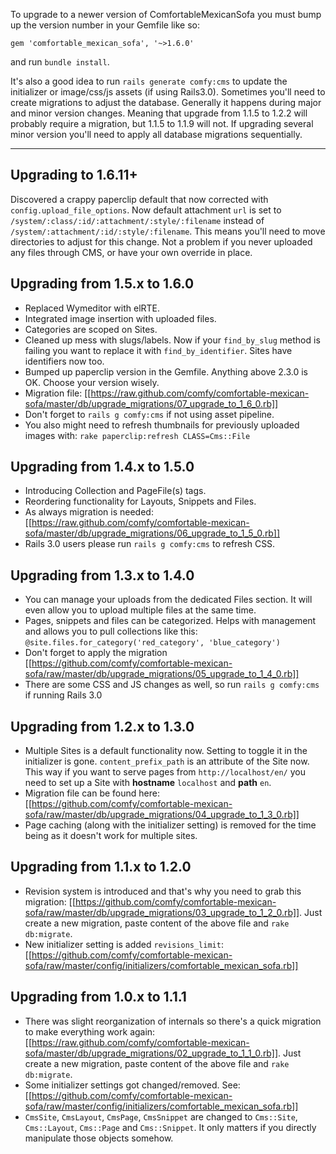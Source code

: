 To upgrade to a newer version of ComfortableMexicanSofa you must bump up the version number in your Gemfile like so:

    gem 'comfortable_mexican_sofa', '~>1.6.0'

and run `bundle install`. 

It's also a good idea to run `rails generate comfy:cms` to update the initializer or image/css/js assets (if using Rails3.0). Sometimes you'll need to create migrations to adjust the database. Generally it happens during major and minor version changes. Meaning that upgrade from 1.1.5 to 1.2.2 will probably require a migration, but 1.1.5 to 1.1.9 will not. If upgrading several minor version you'll need to apply all database migrations sequentially.

---

## Upgrading to 1.6.11+
Discovered a crappy paperclip default that now corrected with `config.upload_file_options`. Now default attachment `url` is set to `/system/:class/:id/:attachment/:style/:filename` instead of `/system/:attachment/:id/:style/:filename`. This means you'll need to move directories to adjust for this change. Not a problem if you never uploaded any files through CMS, or have your own override in place.

## Upgrading from 1.5.x to 1.6.0
* Replaced Wymeditor with elRTE.
* Integrated image insertion with uploaded files.
* Categories are scoped on Sites.
* Cleaned up mess with slugs/labels. Now if your `find_by_slug` method is failing you want to replace it with `find_by_identifier`. Sites have identifiers now too.
* Bumped up paperclip version in the Gemfile. Anything above 2.3.0 is OK. Choose your version wisely.
* Migration file: [[https://raw.github.com/comfy/comfortable-mexican-sofa/master/db/upgrade_migrations/07_upgrade_to_1_6_0.rb]]
* Don't forget to `rails g comfy:cms` if not using asset pipeline.
* You also might need to refresh thumbnails for previously uploaded images with: `rake paperclip:refresh CLASS=Cms::File`

## Upgrading from 1.4.x to 1.5.0
* Introducing Collection and PageFile(s) tags.
* Reordering functionality for Layouts, Snippets and Files.
* As always migration is needed: [[https://raw.github.com/comfy/comfortable-mexican-sofa/master/db/upgrade_migrations/06_upgrade_to_1_5_0.rb]]
* Rails 3.0 users please run `rails g comfy:cms` to refresh CSS.

## Upgrading from 1.3.x to 1.4.0
* You can manage your uploads from the dedicated Files section. It will even allow you to upload multiple files at the same time.
* Pages, snippets and files can be categorized. Helps with management and allows you to pull collections like this: `@site.files.for_category('red_category', 'blue_category')`
* Don't forget to apply the migration [[https://github.com/comfy/comfortable-mexican-sofa/raw/master/db/upgrade_migrations/05_upgrade_to_1_4_0.rb]]
* There are some CSS and JS changes as well, so run `rails g comfy:cms` if running Rails 3.0

## Upgrading from 1.2.x to 1.3.0
* Multiple Sites is a default functionality now. Setting to toggle it in the initializer is gone. `content_prefix_path` is an attribute of the Site now. This way if you want to serve pages from `http://localhost/en/` you need to set up a Site with **hostname** `localhost` and **path** `en`.
* Migration file can be found here: [[https://github.com/comfy/comfortable-mexican-sofa/raw/master/db/upgrade_migrations/04_upgrade_to_1_3_0.rb]]
* Page caching (along with the initializer setting) is removed for the time being as it doesn't work for multiple sites.

## Upgrading from 1.1.x to 1.2.0
* Revision system is introduced and that's why you need to grab this migration: [[https://github.com/comfy/comfortable-mexican-sofa/raw/master/db/upgrade_migrations/03_upgrade_to_1_2_0.rb]]. Just create a new migration, paste content of the above file and `rake db:migrate`.
* New initializer setting is added `revisions_limit`: [[https://github.com/comfy/comfortable-mexican-sofa/raw/master/config/initializers/comfortable_mexican_sofa.rb]]

## Upgrading from 1.0.x to 1.1.1
* There was slight reorganization of internals so there's a quick migration to make everything work again: [[https://raw.github.com/comfy/comfortable-mexican-sofa/master/db/upgrade_migrations/02_upgrade_to_1_1_0.rb]]. Just create a new migration, paste content of the above file and `rake db:migrate`.
* Some initializer settings got changed/removed. See: [[https://github.com/comfy/comfortable-mexican-sofa/raw/master/config/initializers/comfortable_mexican_sofa.rb]]
* `CmsSite`, `CmsLayout`, `CmsPage`, `CmsSnippet` are changed to `Cms::Site`, `Cms::Layout`, `Cms::Page` and `Cms::Snippet`. It only matters if you directly manipulate those objects somehow.

